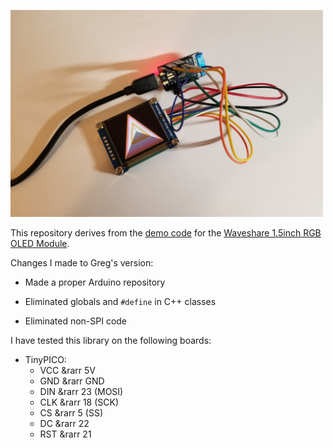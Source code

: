 <a href="https://www.youtube.com/watch?v=wipLHL4TwAc"><img src="extras/media/image3.jpg" width=500></a>

This repository derives from the
[demo code](https://www.waveshare.com/wiki/File:1.5inch_RGB_OLED_Module_Code.7z)
for the [Waveshare 1.5inch RGB OLED Module](https://www.waveshare.com/wiki/1.5inch_RGB_OLED_Module).

Changes I made to Greg's version:

* Made a proper Arduino repository

* Eliminated globals and ```#define``` in C++ classes

* Eliminated non-SPI code

I have tested this library on the following boards:

* TinyPICO: 
    * VCC &rarr 5V
    * GND &rarr GND
    * DIN &rarr 23 (MOSI)
    * CLK &rarr 18 (SCK)
    * CS &rarr 5 (SS)
    * DC &rarr 22
    * RST &rarr 21
